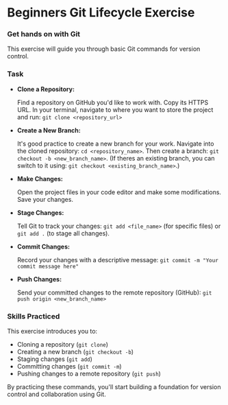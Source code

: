 # Beginners Git Lifecycle Exercise

### Get hands on with Git

This exercise will guide you through basic Git commands for version control.

### Task

* **Clone a Repository:**

  Find a repository on GitHub you'd like to work with. Copy its HTTPS URL. In your terminal, navigate to where you want to store the project and run: `git clone <repository_url>`

* **Create a New Branch:**

  It's good practice to create a new branch for your work. Navigate into the cloned repository: `cd <repository_name>`. Then create a branch: `git checkout -b <new_branch_name>`. (If theres an existing branch, you can switch to it using: `git checkout <existing_branch_name>`.)

* **Make Changes:**

  Open the project files in your code editor and make some modifications. Save your changes.

* **Stage Changes:**

  Tell Git to track your changes: `git add <file_name>` (for specific files) or `git add .` (to stage all changes).

* **Commit Changes:**

  Record your changes with a descriptive message: `git commit -m "Your commit message here"`

* **Push Changes:**

  Send your committed changes to the remote repository (GitHub): `git push origin <new_branch_name>`

### Skills Practiced

This exercise introduces you to:

* Cloning a repository (`git clone`)
* Creating a new branch (`git checkout -b`)
* Staging changes (`git add`)
* Committing changes (`git commit -m`)
* Pushing changes to a remote repository (`git push`)

By practicing these commands, you'll start building a foundation for version control and collaboration using Git.
